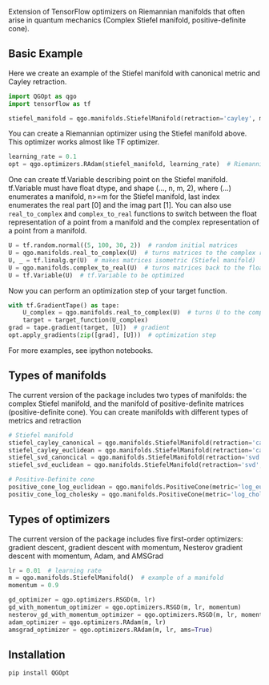 Extension of TensorFlow optimizers on Riemannian manifolds that often arise in quantum mechanics (Complex Stiefel manifold, positive-definite cone).
## Basic Example

Here we create an example of the Stiefel manifold with canonical metric and Cayley retraction.
```Python
import QGOpt as qgo
import tensorflow as tf

stiefel_manifold = qgo.manifolds.StiefelManifold(retraction='cayley', metric='canonical')
```
You can create a Riemannian optimizer using the Stiefel manifold above. This optimizer works almost like TF optimizer.
```Python
learning_rate = 0.1
opt = qgo.optimizers.RAdam(stiefel_manifold, learning_rate)  # Riemannian Adam
```
One can create tf.Variable describing point on the Stiefel manifold. tf.Variable must have float dtype, and shape (..., n, m, 2), where (...) enumerates a manifold, n>=m for the Stiefel manifold, last index enumerates the real part [0] and the imag part [1]. You can also use ```real_to_complex``` and ```complex_to_real``` functions to switch between the float representation of a point from a manifold and the complex representation of a point from a manifold.
```Python
U = tf.random.normal((5, 100, 30, 2))  # random initial matrices
U = qgo.manifolds.real_to_complex(U)  # turns matrices to the complex repr. (shape (5, 100, 30, 2) -> (5, 100, 30))
U, _ = tf.linalg.qr(U)  # makes matrices isometric (Stiefel manifold)
U = qgo.manifolds.complex_to_real(U)  # turns matrices back to the float repr. (shape (5, 100, 30) -> (5, 100, 30, 2))
U = tf.Variable(U)  # tf.Variable to be optimized
```
Now you can perform an optimization step of your target function.
```Python
with tf.GradientTape() as tape:
    U_complex = qgo.manifolds.real_to_complex(U)  # turns U to the complex representation
    target = target_function(U_complex)
grad = tape.gradient(target, [U])  # gradient
opt.apply_gradients(zip([grad], [U]))  # optimization step
```
For more examples, see ipython notebooks.

## Types of manifolds

The current version of the package includes two types of manifolds: the complex Stiefel manifold, and the manifold of positive-definite matrices (positive-definite cone). You can create manifolds with different types of metrics and retraction
```Python
# Stiefel manifold
stiefel_cayley_canonical = qgo.manifolds.StiefelManifold(retraction='cayley', metric='canonical')
stiefel_cayley_euclidean = qgo.manifolds.StiefelManifold(retraction='cayley', metric='euclidean')
stiefel_svd_canoncical = qgo.manifolds.StiefelManifold(retraction='svd', metric='canonical')
stiefel_svd_euclidean = qgo.manifolds.StiefelManifold(retraction='svd', metric='euclidean')

# Positive-Definite cone
positive_cone_log_euclidean = qgo.manifolds.PositiveCone(metric='log_euclidean')
positiv_cone_log_cholesky = qgo.manifolds.PositiveCone(metric='log_cholesky')
```

## Types of optimizers

The current version of the package includes five first-order optimizers: gradient descent, gradient descent with momentum, Nesterov gradient descent with momentum, Adam, and AMSGrad
```Python
lr = 0.01  # learning rate
m = qgo.manifolds.StiefelManifold()  # example of a manifold
momentum = 0.9

gd_optimizer = qgo.optimizers.RSGD(m, lr)
gd_with_momentum_optimizer = qgo.optimizers.RSGD(m, lr, momentum)
nesterov_gd_with_momentum_optimizer = qgo.optimizers.RSGD(m, lr, momentum, use_nesterov=True)
adam_optimizer = qgo.optimizers.RAdam(m, lr)
amsgrad_optimizer = qgo.optimizers.RAdam(m, lr, ams=True)
```

## Installation
```pip install QGOpt```
